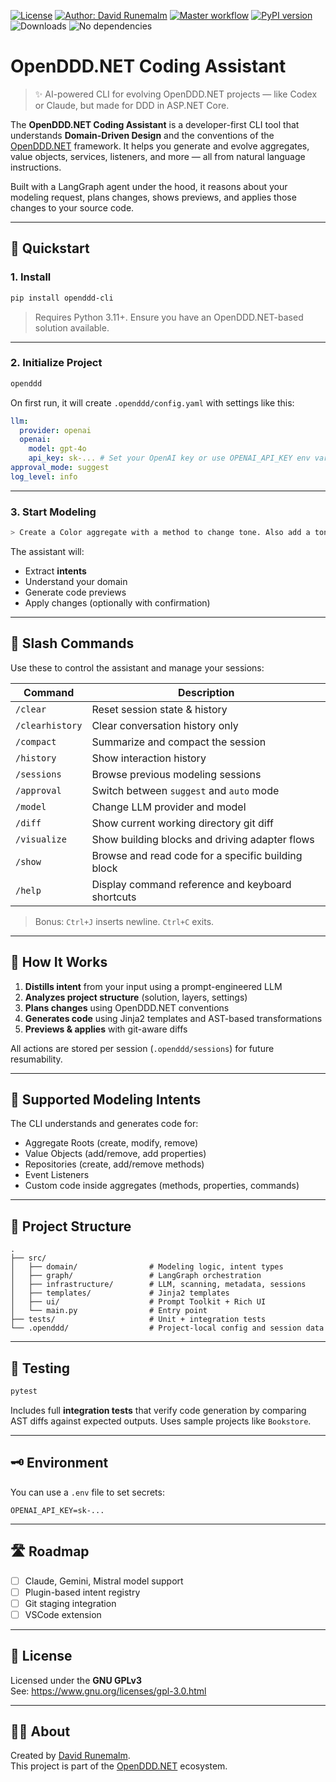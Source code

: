 [![License](https://img.shields.io/badge/License-GPLv3-blue.svg)](https://www.gnu.org/licenses/gpl-3.0.html)
[![Author: David Runemalm](https://img.shields.io/badge/Author-David%20Runemalm-blue)](https://www.davidrunemalm.com)
[![Master workflow](https://github.com/runemalm/openddd-cli/actions/workflows/master.yml/badge.svg?branch=master)](https://github.com/runemalm/openddd-cli/actions/workflows/master.yml)
[![PyPI version](https://badge.fury.io/py/openddd-cli.svg)](https://pypi.org/project/openddd-cli/)
![Downloads](https://pepy.tech/badge/openddd-cli)
![No dependencies](https://img.shields.io/badge/dependencies-none-brightgreen)

# OpenDDD.NET Coding Assistant

> ✨ AI-powered CLI for evolving OpenDDD.NET projects — like Codex or Claude, but made for DDD in ASP.NET Core.

The **OpenDDD.NET Coding Assistant** is a developer-first CLI tool that understands **Domain-Driven Design** and the conventions of the [OpenDDD.NET](https://github.com/runemalm/OpenDDD.NET) framework. It helps you generate and evolve aggregates, value objects, services, listeners, and more — all from natural language instructions.

Built with a LangGraph agent under the hood, it reasons about your modeling request, plans changes, shows previews, and applies those changes to your source code.

---

## 🚀 Quickstart

### 1. Install

```bash
pip install openddd-cli
```

> Requires Python 3.11+. Ensure you have an OpenDDD.NET-based solution available.

---

### 2. Initialize Project

```bash
openddd
```

On first run, it will create `.openddd/config.yaml` with settings like this:

```yaml
llm:
  provider: openai
  openai:
    model: gpt-4o
    api_key: sk-... # Set your OpenAI key or use OPENAI_API_KEY env var
approval_mode: suggest
log_level: info
```

---

### 3. Start Modeling

```bash
> Create a Color aggregate with a method to change tone. Also add a tone property.
```

The assistant will:
- Extract **intents**
- Understand your domain
- Generate code previews
- Apply changes (optionally with confirmation)

---

## 💬 Slash Commands

Use these to control the assistant and manage your sessions:

| Command         | Description |
|----------------|-------------|
| `/clear`        | Reset session state & history |
| `/clearhistory` | Clear conversation history only |
| `/compact`      | Summarize and compact the session |
| `/history`      | Show interaction history |
| `/sessions`     | Browse previous modeling sessions |
| `/approval`     | Switch between `suggest` and `auto` mode |
| `/model`        | Change LLM provider and model |
| `/diff`         | Show current working directory git diff |
| `/visualize`    | Show building blocks and driving adapter flows |
| `/show`         | Browse and read code for a specific building block |
| `/help`         | Display command reference and keyboard shortcuts |

> Bonus: `Ctrl+J` inserts newline. `Ctrl+C` exits.

---

## 🔧 How It Works

1. **Distills intent** from your input using a prompt-engineered LLM
2. **Analyzes project structure** (solution, layers, settings)
3. **Plans changes** using OpenDDD.NET conventions
4. **Generates code** using Jinja2 templates and AST-based transformations
5. **Previews & applies** with git-aware diffs

All actions are stored per session (`.openddd/sessions`) for future resumability.

---

## 🧱 Supported Modeling Intents

The CLI understands and generates code for:

- Aggregate Roots (create, modify, remove)
- Value Objects (add/remove, add properties)
- Repositories (create, add/remove methods)
- Event Listeners
- Custom code inside aggregates (methods, properties, commands)

---

## 📁 Project Structure

```
.
├── src/
│   ├── domain/                # Modeling logic, intent types
│   ├── graph/                 # LangGraph orchestration
│   ├── infrastructure/        # LLM, scanning, metadata, sessions
│   ├── templates/             # Jinja2 templates
│   ├── ui/                    # Prompt Toolkit + Rich UI
│   └── main.py                # Entry point
├── tests/                     # Unit + integration tests
└── .openddd/                  # Project-local config and session data
```

---

## 🧪 Testing

```bash
pytest
```

Includes full **integration tests** that verify code generation by comparing AST diffs against expected outputs. Uses sample projects like `Bookstore`.

---

## 🗝 Environment

You can use a `.env` file to set secrets:

```
OPENAI_API_KEY=sk-...
```

---

## 🛣 Roadmap

- [ ] Claude, Gemini, Mistral model support
- [ ] Plugin-based intent registry
- [ ] Git staging integration
- [ ] VSCode extension

---

## 📄 License

Licensed under the **GNU GPLv3**  
See: https://www.gnu.org/licenses/gpl-3.0.html

---

## 🙋‍♂️ About

Created by [David Runemalm](https://www.davidrunemalm.com).  
This project is part of the [OpenDDD.NET](https://github.com/runemalm/OpenDDD.NET) ecosystem.
